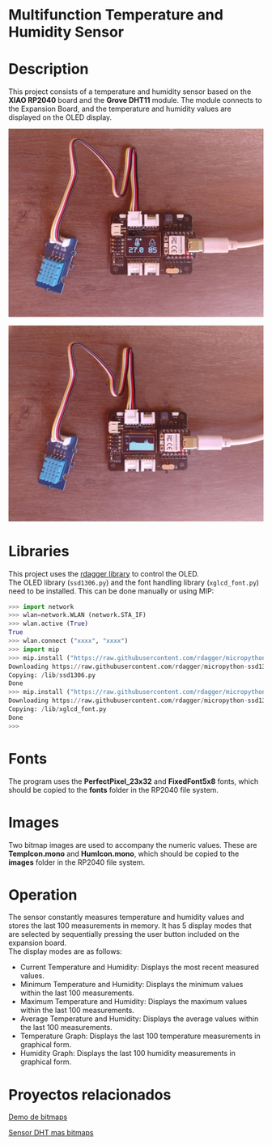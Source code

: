 # Multifunction Temperature and Humidity Sensor

# Description
This project consists of a temperature and humidity sensor based on the **XIAO RP2040** board and the **Grove DHT11** module. The module connects to the Expansion Board, and the temperature and humidity values are displayed on the OLED display.

![alt text](images/multi1.jpg)

![alt text](images/multi2.jpg)


# Libraries  
This project uses the [rdagger library](https://github.com/rdagger/micropython-ssd1306) to control the OLED.  
The OLED library (`ssd1306.py`) and the font handling library (`xglcd_font.py`) need to be installed. This can be done manually or using MIP:

```python annotate
>>> import network
>>> wlan=network.WLAN (network.STA_IF)
>>> wlan.active (True)
True
>>> wlan.connect ("xxxx", "xxxx")
>>> import mip
>>> mip.install ("https://raw.githubusercontent.com/rdagger/micropython-ssd1306/refs/heads/main/ssd1306.py")
Downloading https://raw.githubusercontent.com/rdagger/micropython-ssd1306/refs/heads/main/ssd1306.py to /lib
Copying: /lib/ssd1306.py
Done
>>> mip.install ("https://raw.githubusercontent.com/rdagger/micropython-ssd1306/refs/heads/main/xglcd_font.py")
Downloading https://raw.githubusercontent.com/rdagger/micropython-ssd1306/refs/heads/main/xglcd_font.py to /lib
Copying: /lib/xglcd_font.py
Done
>>> 

```
# Fonts  
The program uses the **PerfectPixel_23x32** and **FixedFont5x8** fonts, which should be copied to the **fonts** folder in the RP2040 file system.

# Images  
Two bitmap images are used to accompany the numeric values. These are **TempIcon.mono** and **HumIcon.mono**, which should be copied to the **images** folder in the RP2040 file system.

# Operation  
The sensor constantly measures temperature and humidity values and stores the last 100 measurements in memory. It has 5 display modes that are selected by sequentially pressing the user button included on the expansion board.  
The display modes are as follows:

- Current Temperature and Humidity: Displays the most recent measured values.  
- Minimum Temperature and Humidity: Displays the minimum values within the last 100 measurements.  
- Maximum Temperature and Humidity: Displays the maximum values within the last 100 measurements.  
- Average Temperature and Humidity: Displays the average values within the last 100 measurements.  
- Temperature Graph: Displays the last 100 temperature measurements in graphical form.  
- Humidity Graph: Displays the last 100 humidity measurements in graphical form.

# Proyectos relacionados

[Demo de bitmaps](https://github.com/profetolocka/XIAO/tree/main/Espa%C3%B1ol/RP2040-Base-OLED-Bitmap-Mpy)

[Sensor DHT mas bitmaps](https://github.com/profetolocka/XIAO/tree/main/Espa%C3%B1ol/RP2040-Base-OLED-DHT11-Bitmap-Mpy)

